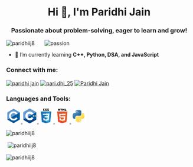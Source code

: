 <h1 align="center">Hi 👋, I'm Paridhi Jain</h1>
<h3 align="center">Passionate about problem-solving, eager to learn and grow!</h3>
<img align="right" alt="passion" width="400" src="https://cdn.dribbble.com/users/1364029/screenshots/16093268/media/68e82a7fb4904614a9066d6b540c14b2.gif"> 

<p align="left"> <img src="https://komarev.com/ghpvc/?username=paridhiij8&label=Profile%20views&color=0e75b6&style=flat" alt="paridhiij8" /> </p>

- 🌱 I’m currently learning **C++, Python, DSA, and JavaScript**



<h3 align="left">Connect with me:</h3>
<p align="left">
<a href="https://linkedin.com/in/paridhi jain" target="blank"><img align="center" src="https://raw.githubusercontent.com/rahuldkjain/github-profile-readme-generator/master/src/images/icons/Social/linked-in-alt.svg" alt="paridhi jain" height="30" width="40" /></a>
<a href="https://instagram.com/pari.dhi_25" target="blank"><img align="center" src="https://raw.githubusercontent.com/rahuldkjain/github-profile-readme-generator/master/src/images/icons/Social/instagram.svg" alt="pari.dhi_25" height="30" width="40" /></a>
  <a href="https://www.facebook.com/share/16DGpGB7mD/" target="blank"><img align="center" src="https://raw.githubusercontent.com/rahuldkjain/github-profile-readme-generator/master/src/images/icons/Social/facebook.svg" alt="Paridhi Jain" height="30" width="40" /></a>

</p>

<h3 align="left">Languages and Tools:</h3>
<p align="left"> <a href="https://www.cprogramming.com/" target="_blank" rel="noreferrer"> <img src="https://raw.githubusercontent.com/devicons/devicon/master/icons/c/c-original.svg" alt="c" width="40" height="40"/> </a> <a href="https://www.w3schools.com/cpp/" target="_blank" rel="noreferrer"> <img src="https://raw.githubusercontent.com/devicons/devicon/master/icons/cplusplus/cplusplus-original.svg" alt="cplusplus" width="40" height="40"/> </a> <a href="https://www.w3schools.com/css/" target="_blank" rel="noreferrer"> <img src="https://raw.githubusercontent.com/devicons/devicon/master/icons/css3/css3-original-wordmark.svg" alt="css3" width="40" height="40"/> </a> <a href="https://www.w3.org/html/" target="_blank" rel="noreferrer"> <img src="https://raw.githubusercontent.com/devicons/devicon/master/icons/html5/html5-original-wordmark.svg" alt="html5" width="40" height="40"/> </a> <a href="https://www.python.org" target="_blank" rel="noreferrer"> <img src="https://raw.githubusercontent.com/devicons/devicon/master/icons/python/python-original.svg" alt="python" width="40" height="40"/> </a> </p>

<p><img align="center" src="https://github-readme-stats.vercel.app/api/top-langs?username=paridhiij8&show_icons=true&locale=en&layout=compact" alt="paridhiij8" /></p>

<p>&nbsp;<img align="center" src="https://github-readme-stats.vercel.app/api?username=paridhiij8&show_icons=true&locale=en" alt="paridhiij8" /></p>

<p><img align="center" src="https://github-readme-streak-stats.herokuapp.com/?user=paridhiij8&" alt="paridhiij8" /></p>
